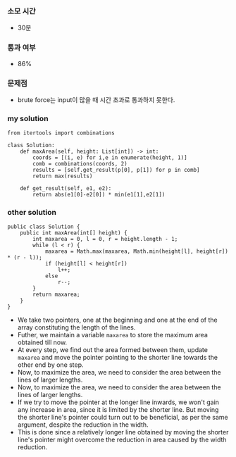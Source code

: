 ### 소모 시간
- 30분

### 통과 여부
- 86%

### 문제점
- brute force는 input이 많을 때 시간 초과로 통과하지 못한다.

### my solution
```
from itertools import combinations

class Solution:
    def maxArea(self, height: List[int]) -> int:
        coords = [(i, e) for i,e in enumerate(height, 1)]
        comb = combinations(coords, 2)
        results = [self.get_result(p[0], p[1]) for p in comb]
        return max(results)
    
    def get_result(self, e1, e2):
        return abs(e1[0]-e2[0]) * min(e1[1],e2[1])
```

### other solution
```
public class Solution {
    public int maxArea(int[] height) {
        int maxarea = 0, l = 0, r = height.length - 1;
        while (l < r) {
            maxarea = Math.max(maxarea, Math.min(height[l], height[r]) * (r - l));
            if (height[l] < height[r])
                l++;
            else
                r--;
        }
        return maxarea;
    }
}
```
- We take two pointers, one at the beginning and one at the end of the array constituting the length of the lines.
- Futher, we maintain a variable `maxarea` to store the maximum area obtained till now.
- At every step, we find out the area formed between them, update `maxarea` and move the pointer pointing to the shorter line towards the other end by one step.
- Now, to maximize the area, we need to consider the area between the lines of larger lengths.
- Now, to maximize the area, we need to consider the area between the lines of larger lengths.
- If we try to move the pointer at the longer line inwards, we won't gain any increase in area, since it is limited by the shorter line. But moving the shorter line's pointer could turn out to be beneficial, as per the same argument, despite the reduction in the width.
- This is done since a relatively longer line obtained by moving the shorter line's pointer might overcome the reduction in area caused by the width reduction.
